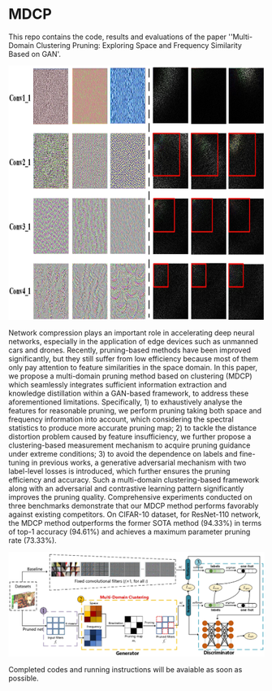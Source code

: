 # MDCP

This repo contains the code, results and evaluations of the paper ''Multi-Domain Clustering Pruning: Exploring Space and Frequency Similarity
Based on GAN'.

<img src="https://github.com/Oliiveralien/MDCP/blob/main/figs/teaser.jpeg" width="800" height="500" alt="抖音小程序"/><br/>

Network compression plays an important role in accelerating deep neural networks, especially in the application of edge devices such as unmanned cars and drones. Recently, pruning-based methods have been improved significantly, but they still suffer from low efficiency because most of them only pay attention to feature similarities in the space domain. In this paper, we propose a multi-domain pruning method based on clustering (MDCP) which seamlessly integrates sufficient information extraction and knowledge distillation within a GAN-based framework, to address these aforementioned limitations.
Specifically, 1) to exhaustively analyse the features for reasonable pruning, we perform pruning taking both space and frequency information into account, which considering the spectral statistics to produce more accurate pruning map; 2) to tackle the distance distortion problem caused by feature insufficiency, we further propose a clustering-based measurement mechanism to acquire pruning guidance under extreme conditions; 3) to avoid the dependence on labels and fine-tuning in previous works, a generative adversarial mechanism with two label-level losses is introduced, which further ensures the pruning efficiency and accuracy. Such a multi-domain clustering-based framework along with an adversarial and contrastive learning pattern significantly improves the pruning quality. Comprehensive experiments conducted on three benchmarks demonstrate that our MDCP method performs favorably against existing competitors. On CIFAR-10 dataset, for ResNet-110 network, the MDCP method outperforms the former SOTA method (94.33%) in terms of top-1 accuracy (94.61%) and achieves a maximum parameter pruning rate (73.33%). 

![All text](https://github.com/Oliiveralien/MDCP/blob/main/figs/model.jpeg)

Completed codes and running instructions will be avaiable as soon as possible.
